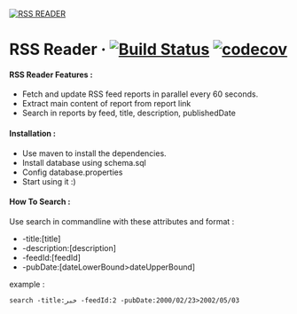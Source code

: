 [![RSS READER](http://uupload.ir/files/9fje_rss-icon.png)](https://github.com/hamidrezash2000/RSS_Reader) 
# RSS Reader &middot;  [![Build Status](https://api.travis-ci.com/hamidrezash2000/rss_reader.svg?branch=master)](https://api.travis-ci.com/hamidrezash2000/rss_reader) [![codecov](https://codecov.io/gh/hamidrezash2000/RSS_Reader/branch/master/graph/badge.svg)](https://codecov.io/gh/hamidrezash2000/RSS_Reader)


#### RSS Reader Features :

  - Fetch and update RSS feed reports in parallel every 60 seconds. 
  - Extract main content of report from report link
  - Search in reports by feed, title, description, publishedDate

#### Installation :

- Use maven to install the dependencies.
- Install database using schema.sql
- Config database.properties
- Start using it :)

#### How To Search :
Use search in commandline with these attributes and format :
- -title:[title]
- -description:[description]
- -feedId:[feedId]
- -pubDate:[dateLowerBound>dateUpperBound]

example : 
```
search -title:خبر -feedId:2 -pubDate:2000/02/23>2002/05/03
```
